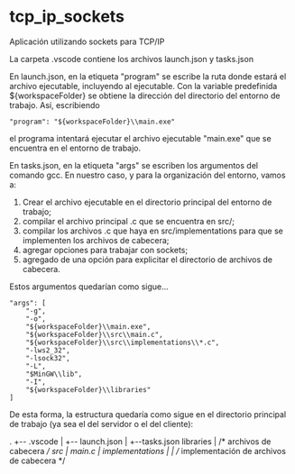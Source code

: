 # tcp_ip_sockets
Aplicación utilizando sockets para TCP/IP

La carpeta .vscode contiene los archivos launch.json y tasks.json

En launch.json, en la etiqueta "program" se escribe la ruta donde estará el archivo ejecutable, incluyendo al ejecutable.
Con la variable predefinida ${workspaceFolder} se obtiene la dirección del directorio del entorno de trabajo. Así, escribiendo

    "program": "${workspaceFolder}\\main.exe"

el programa intentará ejecutar el archivo ejecutable "main.exe" que se encuentra en el entorno de trabajo.

En tasks.json, en la etiqueta "args" se escriben los argumentos del comando gcc. En nuestro caso, y para la organización del entorno, vamos a:

 1) Crear el archivo ejecutable en el directorio principal del entorno de trabajo;
 2) compilar el archivo principal .c que se encuentra en src/;
 3) compilar los archivos .c que haya en src/implementations para que se implementen los archivos de cabecera;
 4) agregar opciones para trabajar con sockets;
 5) agregado de una opción para explicitar el directorio de archivos de cabecera.

Estos argumentos quedarían como sigue...

    "args": [
        "-g",
        "-o",
        "${workspaceFolder}\\main.exe",
        "${workspaceFolder}\\src\\main.c",
        "${workspaceFolder}\\src\\implementations\\*.c",
        "-lws2_32",
        "-lsock32",
        "-L",
        "$MinGW\\lib",
        "-I",
        "${workspaceFolder}\\libraries"
    ]

De esta forma, la estructura quedaría como sigue en el directorio principal de trabajo (ya sea el del servidor o el del cliente):

.
+-- .vscode
|   +-- launch.json
|   +--tasks.json
libraries
| /* archivos de cabecera */
src
| main.c
| implementations
| | /* implementación de archivos de cabecera */